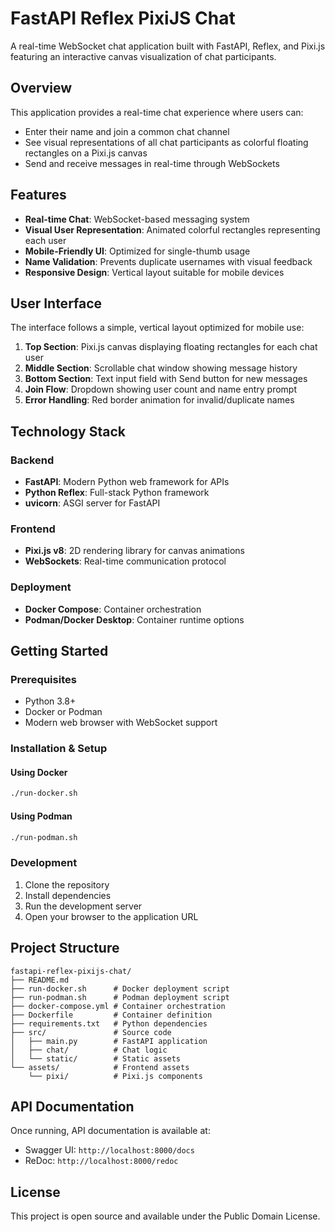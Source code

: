 # FastAPI Reflex PixiJS Chat

A real-time WebSocket chat application built with FastAPI, Reflex, and Pixi.js featuring an interactive canvas visualization of chat participants.

## Overview

This application provides a real-time chat experience where users can:
- Enter their name and join a common chat channel
- See visual representations of all chat participants as colorful floating rectangles on a Pixi.js canvas
- Send and receive messages in real-time through WebSockets

## Features

- **Real-time Chat**: WebSocket-based messaging system
- **Visual User Representation**: Animated colorful rectangles representing each user
- **Mobile-Friendly UI**: Optimized for single-thumb usage
- **Name Validation**: Prevents duplicate usernames with visual feedback
- **Responsive Design**: Vertical layout suitable for mobile devices

## User Interface

The interface follows a simple, vertical layout optimized for mobile use:

1. **Top Section**: Pixi.js canvas displaying floating rectangles for each chat user
2. **Middle Section**: Scrollable chat window showing message history
3. **Bottom Section**: Text input field with Send button for new messages
4. **Join Flow**: Dropdown showing user count and name entry prompt
5. **Error Handling**: Red border animation for invalid/duplicate names

## Technology Stack

### Backend
- **FastAPI**: Modern Python web framework for APIs
- **Python Reflex**: Full-stack Python framework
- **uvicorn**: ASGI server for FastAPI

### Frontend
- **Pixi.js v8**: 2D rendering library for canvas animations
- **WebSockets**: Real-time communication protocol

### Deployment
- **Docker Compose**: Container orchestration
- **Podman/Docker Desktop**: Container runtime options

## Getting Started

### Prerequisites

- Python 3.8+
- Docker or Podman
- Modern web browser with WebSocket support

### Installation & Setup

#### Using Docker
```bash
./run-docker.sh
```

#### Using Podman
```bash
./run-podman.sh
```

### Development

1. Clone the repository
2. Install dependencies
3. Run the development server
4. Open your browser to the application URL

## Project Structure

```
fastapi-reflex-pixijs-chat/
├── README.md
├── run-docker.sh      # Docker deployment script
├── run-podman.sh      # Podman deployment script
├── docker-compose.yml # Container orchestration
├── Dockerfile         # Container definition
├── requirements.txt   # Python dependencies
├── src/               # Source code
│   ├── main.py        # FastAPI application
│   ├── chat/          # Chat logic
│   └── static/        # Static assets
└── assets/            # Frontend assets
    └── pixi/          # Pixi.js components
```

## API Documentation

Once running, API documentation is available at:
- Swagger UI: `http://localhost:8000/docs`
- ReDoc: `http://localhost:8000/redoc`

## License

This project is open source and available under the Public Domain License.



